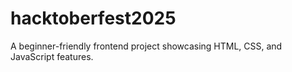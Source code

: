 # hacktoberfest2025
A beginner-friendly frontend project showcasing HTML, CSS, and JavaScript features.
